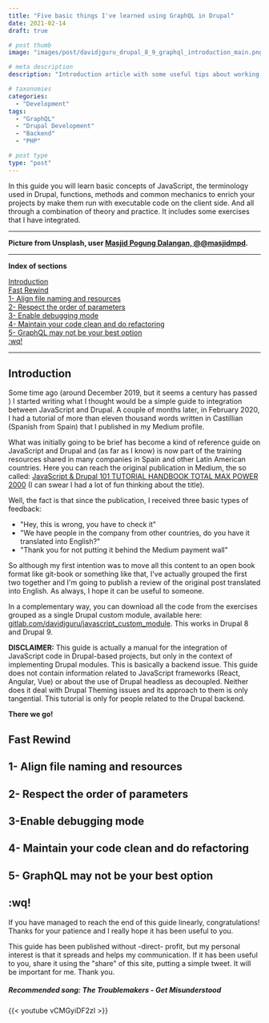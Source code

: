 ```yaml
---
title: "Five basic things I've learned using GraphQL in Drupal"
date: 2021-02-14
draft: true

# post thumb
image: "images/post/davidjguru_drupal_8_9_graphql_introduction_main.png"

# meta description
description: "Introduction article with some useful tips about working with GraphQL and Drupal."

# taxonomies
categories:
  - "Development"
tags:
  - "GraphQL"
  - "Drupal Development"
  - "Backend"
  - "PHP"

# post type
type: "post"
---
```


In this guide you will learn basic concepts of JavaScript, the terminology used in Drupal, functions, methods and common mechanics to enrich your projects by make them run with executable code on the client side. And all through a combination of theory and practice. It includes some exercises that I have integrated.

--------------------------------------------------------------------------------------
**Picture from Unsplash, user [Masjid Pogung Dalangan, @@masjidmpd](https://unsplash.com/@masjidmpd).**


---------------------------------------------------------------------------------

**Index of sections**
<!-- TOC -->
[Introduction](#introduction)  
[Fast Rewind](#fast-rewind)  
[1- Align file naming and resources](#1--align-file-naming-and-resources)  
[2- Respect the order of parameters](#2--respect-the-order-of-parameters)  
[3- Enable debugging mode](#3-enable-debugging-mode)  
[4- Maintain your code clean and do refactoring](#4--maintain-your-code-clean-and-do-refactoring)  
[5- GraphQL may not be your best option](#5--graphql-may-not-be-your-best-option)  
[:wq!](#wq)  

---------------------------------------------------------------------------------


## Introduction

Some time ago (around December 2019, but it seems a century has passed ) I started writing what I thought would be a simple guide to integration between JavaScript and Drupal. A couple of months later, in February 2020, I had a tutorial of more than eleven thousand words written in Castillian (Spanish from Spain) that I published in my Medium profile.

What was initially going to be brief has become a kind of reference guide on JavaScript and Drupal and (as far as I know) is now part of the training resources shared in many companies in Spain and other Latin American countries. Here you can reach the original publication in Medium, the so called: [JavaScript & Drupal 101 TUTORIAL HANDBOOK TOTAL MAX POWER 2000](https://medium.com/@davidjguru/javascript-drupal-101-tutorial-handbook-total-max-power-2000-a137326fea6a) (I can swear I had a lot of fun thinking about the title).

Well, the fact is that since the publication, I received three basic types of feedback:

  * "Hey, this is wrong, you have to check it"
  * "We have people in the company from other countries, do you have it translated into English?"
  * "Thank you for not putting it behind the Medium payment wall"

So although my first intention was to move all this content to an open book format like git-book or something like that, I've actually grouped the first two together and I'm going to publish a review of the original post translated into English. As always, I hope it can be useful to someone.

In a complementary way, you can download all the code from the exercises grouped as a single Drupal custom module, available here: [gitlab.com/davidjguru/javascript_custom_module](https://gitlab.com/davidjguru/javascript_custom_module). This works in Drupal 8 and Drupal 9.

__DISCLAIMER:__ This guide is actually a manual for the integration of JavaScript code in Drupal-based projects, but only in the context of implementing Drupal modules. This is basically a backend issue. This guide does not contain information related to JavaScript frameworks (React, Angular, Vue) or about the use of Drupal headless as decoupled. Neither does it deal with Drupal Theming issues and its approach to them is only tangential. This tutorial is only for people related to the Drupal backend.


**There we go!**

## Fast Rewind 

## 1- Align file naming and resources

## 2- Respect the order of parameters

## 3-Enable debugging mode  

## 4- Maintain your code clean and do refactoring  

## 5- GraphQL may not be your best option  


## :wq!

If you have managed to reach the end of this guide linearly, congratulations! Thanks for your patience and I really hope it has been useful to you.

This guide has been published without -direct- profit, but my personal interest is that it spreads and helps my communication. If it has been useful to you, share it using the "share" of this site, putting a simple tweet. It will be important for me. Thank you.

##### Recommended song: The Troublemakers - Get Misunderstood

{{< youtube vCMGyiDF2zI >}}

